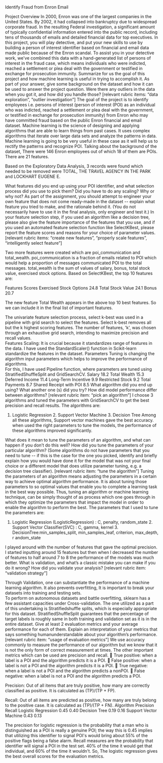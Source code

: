 Identify Fraud from Enron Email 

Project Overview 
In 2000, Enron was one of the largest companies in the United States. By 2002, it had collapsed into bankruptcy due to widespread corporate fraud. In the resulting Federal investigation, a significant amount of typically confidential information entered into the public record, including tens of thousands of emails and detailed financial data for top executives. In this project, you will play detective, and put your new skills to use by building a person of interest identifier based on financial and email data made public because of the Enron scandal. To assist you in your detective work, we've combined this data with a hand-generated list of persons of interest in the fraud case, which means individuals who were indicted, reached a settlement or plea deal with the government or testified in exchange for prosecution immunity. 
Summarize for us the goal of this project and how machine learning is useful in trying to accomplish it. As part of your answer, give some background on the dataset and how it can be used to answer the project question. Were there any outliers in the data when you got it, and how did you handle those? [relevant rubric items: “data exploration”, “outlier investigation”] 
The goal of the project is to identify employees i.e. persons of interest (person of interest (POI) as an individual who was indicted, reached a settlement or plea deal with the government, or testified in exchange for prosecution immunity) from Enron who may have committed fraud based on the public Enron financial and email dataset. 
Machine learning is the science of designing and applying algorithms that are able to learn things from past cases. It uses complex algorithms that iterate over large data sets and analyze the patterns in data. Machine learning is going to be very useful in these case as it will help us to rectify the patterns and recognize POI. 
Talking about the background of the dataset, There were 146 Enron employees out of which 18 of them are POIs. There are 21 features. 
 
Based on the Exploratory Data Analysis, 3 records were found which needed to be removed were  TOTAL, THE TRAVEL AGENCY IN THE PARK and LOCKHART EUGENE E. 
 
What features did you end up using your POI identifier, and what selection process did you use to pick them? Did you have to do any scaling? Why or why not? As part of the assignment, you should attempt to engineer your own feature that does not come ready-made in the dataset -- explain what feature you tried to make, and the rationale behind it. (You do not necessarily have to use it in the final analysis, only engineer and test it.) In your feature selection step, if you used an algorithm like a decision tree, please also give the feature importance of the features that you use, and if you used an automated feature selection function like SelectKBest, please report the feature scores and reasons for your choice of parameter values. [relevant rubric items: “create new features”, “properly scale features”, “intelligently select feature”] 
 
Two more features were created which are poi_communication and total_wealth. poi_communication is a fraction of emails related to POI which would help a proportion of messages communicated POI to the total messages. total_wealth is the sum of values of salary, bonus, total stock value, exercised stock options. 
 Based on SelectKBest, the top 10 features are: 
 
Features Scores 
Exercised Stock Options 24.8 
Total Stock Value 24.1 
Bonus 20.7 

 

The new feature Total Wealth appears in the above top 10 best features. So we can include it in the final list of important features. 
 
The univariate feature selection process, select k-best was used in a pipeline with grid search to select the features. Select k-best removes all but the k highest scoring features. The number of features, 'k', was chosen through an exhaustive grid search, intending to maximize precision and recall values.   
Features Scaling: It is crucial because it standardizes range of features in the data. I have used the  StandardScaler() function in Scikit-learn standardize the features in the dataset. 
Parameters Tuning is changing the algorithm input parameters which helps to improve the performance of algorithms.  
For this, I have used Pipeline function, where parameters are tuned using StratifiedShuffleSplit and  GridSearchCV. 
Salary 18.2 
Total Wealth 15.3 
Deferred Income 11.4 
Long-Term Incentive 9.9 
Restricted Stock 9.2 
Total Payments 8.7 
Shared Receipt with POI 8.5 
What algorithm did you end up using? What another one (s) did you try? How did model performance differ between algorithms? [relevant rubric item: “pick an algorithm”] 
I choose 3 algorithms and tuned the parameters with GridSearchCV to get the best precision and recall results. The algorithms are: 
1. Logistic Regression 2. Support Vector Machine 3. Decision Tree 
Among all these algorithms, Support vector machines gave the best accuracy. when used the right parameters to tune the models, the performance of these algorithms improved significantly. 
 
What does it mean to tune the parameters of an algorithm, and what can happen if you don’t do this well? How did you tune the parameters of your particular algorithm? (Some algorithms do not have parameters that you need to tune -- if this is the case for the one you picked, identify and briefly explain how you would have done it for the model that was not your final choice or a different model that does utilize parameter tuning, e.g. a decision tree classifier). [relevant rubric item: “tune the algorithm”] 
Tuning the parameters of an algorithm means adjusting the parameters in a certain way to achieve optimal algorithm performance. It is about tuning those parameters to so optimal values that enable you to complete a learning task in the best way possible. Thus, tuning an algorithm or machine learning technique, can be simply thought of as process which one goes through in which they optimize the parameters that impact the model in order to enable the algorithm to perform the best. The parameters that I used to tune the parameters are: 
1. Logistic Regression (LogisticRegression) : C, penalty, random_state 2. Support Vector Classifier(SVC) : C, gamma, kernel 3. DecisionTree:min_samples_split, min_samples_leaf, criterion, max_depth, r andom_state 
 
I played around with the number of features that gave the optimal precision. I started inputting around 15 features but then when I decreased the number of features to half around 7 to 8 the performance of the models was much better. 
What is validation, and what’s a classic mistake you can make if you do it wrong? How did you validate your analysis? [relevant rubric item: “validation strategy”] 
 
Through Validation, one can substantiate the performance of a machine learning algorithm. It also prevents overfitting, It is important to break your datasets into training and testing sets.  
To perform on autonomous datasets and battle overfitting, sklearn has a few assistant capacities under Cross-validation. The one utilized as a part of this undertaking is Stratifiedshuffle splits, which is especially appropriate for this dataset. StratifiedShuffleSplit guarantees that the percentage of target labels is roughly same in both training and validation set as it is in the entire dataset. 
Give at least 2 evaluation metrics and your average performance for each of them. Explain an interpretation of your metrics that says something humanunderstandable about your algorithm’s performance. [relevant rubric item: “usage of evaluation metrics”] 
We use accuracy commonly to measure the performance of our algorithm but we know that it is not the only form of correct measurement at times. The other important metrics which can be used are precision and recall. 
 True positive: when a label is a POI and the algorithm predicts it is a POI.  False positive: when a label is not a POI and the algorithm predicts it is a POI.  True negative: when a label is not a POI and the algorithm predicts a nonPOI.  False negative: when a label is not a POI and the algorithm predicts a POI. 
 
Precision: Out of all items that are truly positive, how many are correctly classified as positive. It is calculated as (TP)/(TP + FP). 

 
Recall: Out of all items are predicted as positive, how many are truly belong to the positive case. It is calculated as (TP)/(TP + FN). 
Algorithm Precision Recall 
Logistic Regression 0.45 0.40 
Decision Tree 0.19 0.16 
Support Vector Machine 0.43 0.13 
 
 
The precision for logistic regression is the probability that a man who is distinguished as a POI is really a genuine POI; the way this is 0.45 implies that utilizing this identifier to signal POI's would bring about 55% of the positive flags being a false alarm. Recall measures are the probability that identifier will signal a POI in the test set. 40% of the time it would get that individual, and 60% of the time it wouldn't. 
So, The logistic regression gives the best overall scores for the evaluation metrics. 
